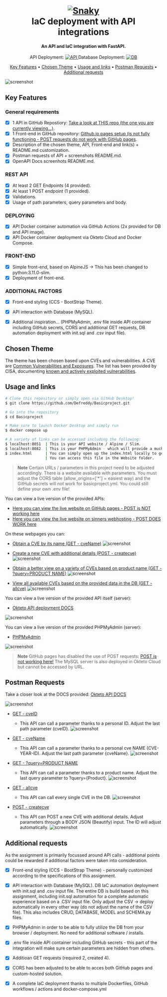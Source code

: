 <h1 align="center">
  <br>
  <a href="https://media.giphy.com/media/l4Jz3a8jO92crUlWM/giphy.gif"><img src="https://media.giphy.com/media/l4Jz3a8jO92crUlWM/giphy.gif" alt="Snaky"></a>
  <br>
  IaC deployment with API integrations
  <br>
</h1>

<h4 align="center">An API and IaC integration with FastAPI.</h4>

<p align="center">
    API Deployment:
  <a href="https://hub.docker.com/repository/docker/freds00n/basicproject" target="_blank">
    <img src="https://img.shields.io/docker/automated/freds00n/basicproject?style=for-the-badge"
         alt="API">
  </a>
    Database Deployment:
    <a href="https://hub.docker.com/repository/docker/freds00n/basicproject_db" target="_blank">
    <img src="https://img.shields.io/docker/automated/freds00n/basicproject_db?style=for-the-badge"
         alt="DB">
  </a>
</p>

<p align="center">
  <a href="#key-features">Key Features</a> •
  <a href="#chosen-theme">Chosen Theme</a> •
  <a href="#usage-and-links">Usage and links</a> •
  <a href="#postman-requests">Postman Requests</a> •
  <a href="#additional-requests">Additional requests</a>
</p>

![screenshot](https://github.com/Defreddy/Basicproject_frederikcrauwels/blob/main/Pictures_Readme/website.png)

## Key Features

### General requirements
- [x] 1 API in GitHub Repostiory: <a href="https://github.com/Defreddy/Basicproject_frederikcrauwels" target="_blank">Take a look at THIS repo (the one you are currently viewing...)</a>.
- [x] 1 Front-end in GitHub repository: <a href="https://github.com/Defreddy/Defreddy.github.io" target="_blank">Github.io pages setup (is not fully functioning - POST requests do not work with GitHub pages</a>.
- [x] Description of the chosen theme, API, Front-end and link(s) + README.md customization.
- [x] Postman requests of API + screenshots README.md.
- [x] OpenAPI Docs screenhots README.md.

### REST API

- [x] At least 2 GET Endpoints (4 provided).
- [x] At least 1 POST endpoint (1 provided).
- [x] Validations.
- [x] Usage of path parameters, query parameters and body.

### DEPLOYING

- [x] API Docker container automation via GitHub Actions (2x provided for DB and API image).
- [x] API Docker container deployment via Okteto Cloud and Docker Compose.

### FRONT-END

- [x] Simple front-end, based on AlpineJS -> This has been changed to python:3.11.0-slim.
- [x] Deployment of front-end.

### ADDITIONAL FACTORS

- [x] Front-end styling (CCS - BootStrap Theme).
- [x] API interaction with Database (MySQL).
- [x] Additional inspiration... (PHPMyAdmin, .env file inside API container including GitHub secrets, CORS and additional GET requests, DB automation deployment with init.sql and .csv input file).


## Chosen Theme

The theme has been chosen based upon CVEs and vulnerabilities. A CVE are [Common Vulnerabilities and Exposures](https://en.wikipedia.org/wiki/Common_Vulnerabilities_and_Exposures). The list has been provided by CISA, documenting [known and actively exploited vulnerabilities](https://www.cisa.gov/known-exploited-vulnerabilities-catalog).

## Usage and links

```bash
# Clone this repository or simply open via GitHub Desktop!
$ git clone https://github.com/Defreddy/Basicproject.git

# Go into the repository
$ cd Basicproject

# Make sure to launch Docker Desktop and simply run
$ docker compose up

# A variety of links can be accessed including the following:
$ localhost:8051  | This is your API website / Alpine / Slim.
$ localhost:8082  | This is your PHPMyAdmin - which will provide a much easier way of working with the MySQL DB. 
$ index.html      | You can simply open up the index.html locally to get a localhost view on your API calls!
                  | You can access this file in the Website folder.
```

> **Note**
> Certain URLs / parameters in this project need to be adjusted accordingly. There is a website available with <localhost> parameters.
> You must adjust the CORS table (allow_origins=['*'] = easiest way) and the GitHub secrets will not work for basicproject.yml. You could still define your own .env file!

You can view a live version of the provided APIs:
* [Here you can view the live website on GitHub pages - POST is NOT working here](https://defreddy.github.io/)
* [Here you can view the live website on sinners webhosting - POST DOES WORK here](https://frederikcrauwels.sinners.be/)

On these webpages you can:
* [Obtain a CVE by its name (GET - cveName)](https://frederikcrauwels.sinners.be/#page-top)
![screenshot](https://github.com/Defreddy/Basicproject_frederikcrauwels/blob/main/Pictures_Readme/searchCVE.png)

* [Create a new CVE with additional details (POST - createcve)](https://frederikcrauwels.sinners.be/#add)
![screenshot](https://github.com/Defreddy/Basicproject_frederikcrauwels/blob/main/Pictures_Readme/newCVE.png)

* [Obtain a better view on a variety of CVEs based on product name (GET - ?query=PRODUCT NAME)](https://frederikcrauwels.sinners.be/#product)
![screenshot](https://github.com/Defreddy/Basicproject_frederikcrauwels/blob/main/Pictures_Readme/Products.png)

* [View all available CVEs based on the provided data in the DB (GET - allcve)](https://frederikcrauwels.sinners.be/#list)
![screenshot](https://github.com/Defreddy/Basicproject_frederikcrauwels/blob/main/Pictures_Readme/allCVE.png)

You can view a live version of the provided API itself (server):
* [Okteto API deployment DOCS](https://api-service-defreddy.cloud.okteto.net/docs)

![screenshot](https://github.com/Defreddy/Basicproject_frederikcrauwels/blob/main/Pictures_Readme/FastAPI-DOCS.png)

You can view a live version of the provided PHPMyAdmin (server):
* [PHPMyAdmin](https://phpmyadmin-defreddy.cloud.okteto.net/)

![screenshot](https://github.com/Defreddy/Basicproject_frederikcrauwels/blob/main/Pictures_Readme/CVE-Details.png)

> **Note**
> GitHub pages has disabled the use of POST requests: [POST is not working here!](https://stackoverflow.com/questions/37761926/does-github-pages-allow-http-post-method)
> The MySQL server is also deployed in Okteto Cloud but cannot be accessed by URL.

## Postman Requests

Take a closer look at the DOCS provided: [Okteto API DOCS](https://api-service-defreddy.cloud.okteto.net/docs)

![screenshot](https://github.com/Defreddy/Basicproject_frederikcrauwels/blob/main/Pictures_Readme/FastAPI-DOCS.png)

* [GET - cveID](https://api-service-defreddy.cloud.okteto.net/cve/1)
    - This API can call a parameter thanks to a personal ID. Adjust the last path parameter {cveID}.
![screenshot](https://github.com/Defreddy/Basicproject_frederikcrauwels/blob/main/Pictures_Readme/GET1.png)

* [GET - cveName](https://api-service-defreddy.cloud.okteto.net/cveName/CVE-2020-5735)
    - This API can call a parameter thanks to a personal cve NAME (CVE-YEAR-ID). Adjust the last path parameter {cveName}.
![screenshot](https://github.com/Defreddy/Basicproject_frederikcrauwels/blob/main/Pictures_Readme/GET2.png)

* [GET - ?query=PRODUCT NAME](https://api-service-defreddy.cloud.okteto.net/product/?query=FTA)
    - This API can call a parameter thanks to a product name. Adjust the last query parameter to ?query={Product}.
![screenshot](https://github.com/Defreddy/Basicproject_frederikcrauwels/blob/main/Pictures_Readme/GET3.png)

* [GET - allcve](https://api-service-defreddy.cloud.okteto.net/cve/1)
    - This API can call every single CVE in the DB.
![screenshot](https://github.com/Defreddy/Basicproject_frederikcrauwels/blob/main/Pictures_Readme/GET4.png)

* [POST - createcve](https://api-service-defreddy.cloud.okteto.net/createcve/)
    - This API can POST a new CVE with additional details. Adjust parameters through a BODY JSON (Beautify) input. The ID will adjust automatically.
![screenshot](https://github.com/Defreddy/Basicproject_frederikcrauwels/blob/main/Pictures_Readme/POST1.png)


## Additional requests

As the assignment is primarily focussed around API calls - additional points could be rewarded if additional factors were taken into consideration.

- [x] Front-end styling (CCS - BootStrap Theme) - personally customized according to the specifications of this assignment.
- [x] API interaction with Database (MySQL). DB IaC automation deployment with init.sql and .csv input file. The entire DB is build based on this assignment, including init.sql automation for a complete automatic experience based on a .CSV input file. Only adjust the CSV -> deploy automatically in every other way (do not adjust the name of the CSV file). This also includes CRUD, DATABASE, MODEL and SCHEMA.py files.
- [x] PHPMyAdmin in order to be able to fully utilize the DB from your browser / deployment. No need for additional software / installs. 
- [x] .env file inside API container including GitHub secrets - this part of the integration will make sure certain parameters are hidden from others.
- [x] Additioan GET requests (required 2, created 4).
- [x] CORS has been adjusted to be able to acces both GitHub pages and custom-hosted solution.
- [x] A complete IaC deployment thanks to multiple Dockerfiles, GitHub workflows / actions and docker-compose.yml




